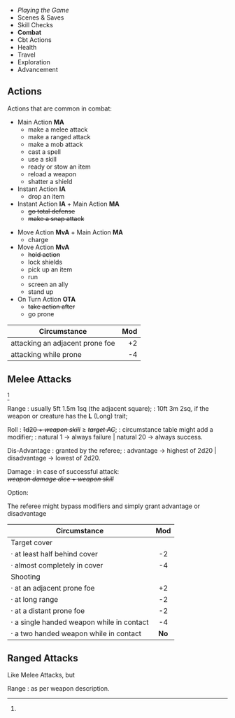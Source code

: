 
<!-- .margin.compass -->
* _Playing the Game_
* Scenes & Saves
* Skill Checks
* **Combat**
* Cbt Actions
* Health
* Travel
* Exploration
* Advancement

## Actions

Actions that are common in combat:

<!-- <div.actions> -->

<!-- .alpha -->
* Main Action **MA**
  * make a melee attack
  * make a ranged attack
  * make a mob attack
  * cast a spell
  * use a skill
  * ready or stow an item
  * reload a weapon
  * shatter a shield
* Instant Action **IA**
  * drop an item
* Instant Action **IA** + Main Action **MA**
  * ~~go total defense~~
  * ~~make a snap attack~~

<!-- .bravo -->
* Move Action **MvA** + Main Action **MA**
  * charge
* Move Action **MvA**
  * ~~hold action~~
  * lock shields
  * pick up an item
  * run
  * screen an ally
  * stand up
* On Turn Action **OTA**
  * ~~take action after~~
  * go prone

<!-- </div> -->


<!-- .modifiers -->
| Circumstance                    | Mod |
|---------------------------------|----:|
| attacking an adjacent prone foe |  +2 |
| attacking while prone           |  -4 |

## Melee Attacks

[^1]

Range
: usually 5ft 1.5m 1sq (the adjacent square);
: 10ft 3m 2sq, if the weapon or creature has the **L** (Long) trait;

Roll
: ~~1d20 + _weapon skill_~~ ≥ ~~_target AC_~~;
: circumstance table might add a modifier;
: natural 1 → always failure | natural 20 → always success.

Dis-Advantage
: granted by the referee;
: advantage → highest of 2d20 | disadvantage → lowest of 2d20.

Damage
: in case of successful attack:<br/>~~_weapon damage dice_ + _weapon skill_~~

[^1]:
  Option:

  The referee might bypass modifiers and simply grant advantage or disadvantage

<!-- .modifiers -->
| Circumstance                              | Mod    |
|-------------------------------------------|:------:|
| Target cover                              |        |
| · at least half behind cover              | -2     |
| · almost completely in cover              | -4     |
| Shooting                                  |        |
| · at an adjacent prone foe                | +2     |
| · at long range                           | -2     |
| · at a distant prone foe                  | -2     |
| · a single handed weapon while in contact | -4     |
| · a two handed weapon while in contact    | **No** |


## Ranged Attacks

Like Melee Attacks, but

Range
: as per weapon description.

